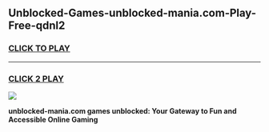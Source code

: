 
## Unblocked-Games-unblocked-mania.com-Play-Free-qdnl2
<h3>
<a href="https://premium76.site?title=unblocked-mania.com&ref=19M">CLICK TO PLAY</a></h3>
<hr>

<h3>
<a href="https://premium76.site?title=unblocked-mania.com&ref=19M">CLICK 2 PLAY</a>
  
</h3>

<a href="https://premium76.site?title=unblocked-mania.com&ref=19M"><img src="https://clearcache.store/games.png"></a>


**unblocked-mania.com games unblocked: Your Gateway to Fun and Accessible Online Gaming**
